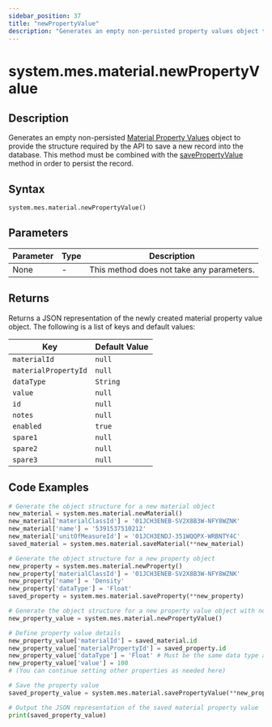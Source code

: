 ```yaml
---
sidebar_position: 37
title: "newPropertyValue"
description: "Generates an empty non-persisted property values object to provide the structure to save a new record into the database."
---
```


# system.mes.material.newPropertyValue

## Description

Generates an empty non-persisted [Material Property Values](../../data-model/material-model/material-property-value) object to provide the structure required by the API
to save a new record into the database. This method must be combined with the [savePropertyValue](./save-property-value) method in order to persist the record.

## Syntax

```python
system.mes.material.newPropertyValue()
```

## Parameters

| Parameter | Type | Description                               |
| --------- | ---- | ----------------------------------------- |
| None      | -    | This method does not take any parameters. |

## Returns

Returns a JSON representation of the newly created material property value object. The following is a list of keys and default values:

| Key                  | Default Value |
| -------------------- | ------------- |
| `materialId`         | `null`        |
| `materialPropertyId` | `null`        |
| `dataType`           | `String`      |
| `value`              | `null`        |
| `id`                 | `null`        |
| `notes`              | `null`        |
| `enabled`            | `true`        |
| `spare1`             | `null`        |
| `spare2`             | `null`        |
| `spare3`             | `null`        |

## Code Examples

```python
# Generate the object structure for a new material object
new_material = system.mes.material.newMaterial()
new_material['materialClassId'] = '01JCH3ENEB-SV2X8B3W-NFY8WZNK'
new_material['name'] = '5391537510212'
new_material['unitOfMeasureId'] = '01JCH3ENDJ-351WQQPX-WRBNTY4C'
saved_material = system.mes.material.saveMaterial(**new_material)

# Generate the object structure for a new property object
new_property = system.mes.material.newProperty()
new_property['materialClassId'] = '01JCH3ENEB-SV2X8B3W-NFY8WZNK'
new_property['name'] = 'Density'
new_property['dataType'] = 'Float'
saved_property = system.mes.material.saveProperty(**new_property)

# Generate the object structure for a new property value object with no initial arguments
new_property_value = system.mes.material.newPropertyValue()

# Define property value details
new_property_value['materialId'] = saved_material.id
new_property_value['materialPropertyId'] = saved_property.id
new_property_value['dataType'] = 'Float' # Must be the same data type as the property
new_property_value['value'] = 100
# (You can continue setting other properties as needed here)

# Save the property value
saved_property_value = system.mes.material.savePropertyValue(**new_property_value)

# Output the JSON representation of the saved material property value
print(saved_property_value)
```
